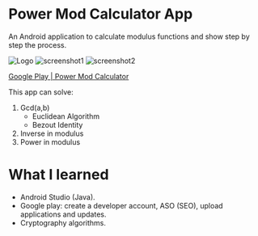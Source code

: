 # Power Mod Calculator App 

An Android application to calculate modulus functions and show step by step the process.

![Logo](https://thumbs.subefotos.com/74a5303b5b4472f81dd523f1a837b090o.jpg)
![screenshot1](https://thumbs.subefotos.com/382eaf8870f10c58c69eecacdc5eea50o.jpg)
![screenshot2](https://thumbs.subefotos.com/a11024745f22e4d415109b6a33007b82o.jpg)


[Google Play | Power Mod Calculator](https://play.google.com/store/apps/details?id=com.santa.xavi.gcd)


This app can solve: 
1. Gcd(a,b)
    * Euclidean Algorithm
    * Bezout Identity
2. Inverse in modulus
3. Power in modulus

# What I learned

* Android Studio (Java).
* Google play: create a developer account, ASO (SEO), upload applications and updates.
* Cryptography algorithms.
